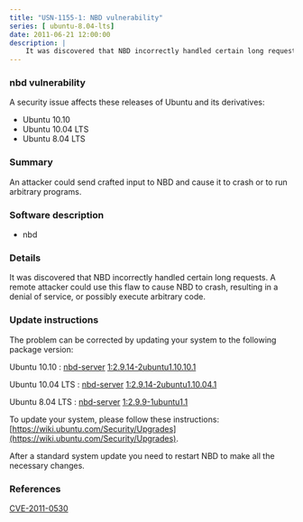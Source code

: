 ```yaml
---
title: "USN-1155-1: NBD vulnerability"
series: [ ubuntu-8.04-lts]
date: 2011-06-21 12:00:00
description: |
    It was discovered that NBD incorrectly handled certain long requests. A remote attacker could use this flaw to cause NBD to crash, resulting in a denial of service, or possibly execute arbitrary code. 
--- 
```

 
### nbd vulnerability

A security issue affects these releases of Ubuntu and its derivatives:

* Ubuntu 10.10
* Ubuntu 10.04 LTS
* Ubuntu 8.04 LTS

### Summary

An attacker could send crafted input to NBD and cause it to crash or to run arbitrary programs.

### Software description

* nbd 

### Details

It was discovered that NBD incorrectly handled certain long requests. A remote attacker could use this flaw to cause NBD to crash, resulting in a denial of service, or possibly execute arbitrary code. 

### Update instructions

The problem can be corrected by updating your system to the following package version:

Ubuntu 10.10
 : [nbd-server](https://launchpad.net/ubuntu/+source/nbd) <span> [1:2.9.14-2ubuntu1.10.10.1](https://launchpad.net/ubuntu/+source/nbd/1:2.9.14-2ubuntu1.10.10.1) </span> 

Ubuntu 10.04 LTS
 : [nbd-server](https://launchpad.net/ubuntu/+source/nbd) <span> [1:2.9.14-2ubuntu1.10.04.1](https://launchpad.net/ubuntu/+source/nbd/1:2.9.14-2ubuntu1.10.04.1) </span> 

Ubuntu 8.04 LTS
 : [nbd-server](https://launchpad.net/ubuntu/+source/nbd) <span> [1:2.9.9-1ubuntu1.1](https://launchpad.net/ubuntu/+source/nbd/1:2.9.9-1ubuntu1.1) </span> 

To update your system, please follow these instructions: [https://wiki.ubuntu.com/Security/Upgrades](https://wiki.ubuntu.com/Security/Upgrades).

After a standard system update you need to restart NBD to make all the necessary changes. 

### References

 [CVE-2011-0530](http://people.ubuntu.com/~ubuntu-security/cve/CVE-2011-0530)
 
